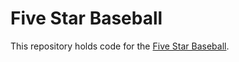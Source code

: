Five Star Baseball
==================

This repository holds code for the [Five Star Baseball](http://fivestarbaseball.com).